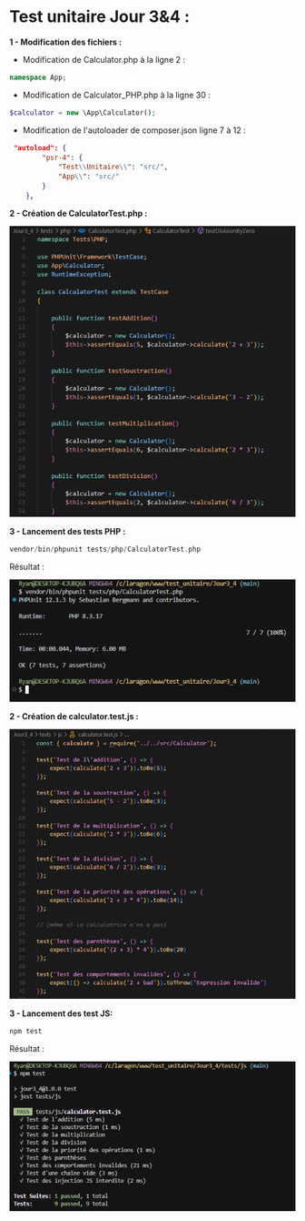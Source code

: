 # **Test unitaire Jour 3&4 :** 

**1 - Modification des fichiers :**

- Modification de Calculator.php à la ligne 2 :
```php
namespace App;
```  
  
- Modification de Calculator_PHP.php à la ligne 30 :
```php
$calculator = new \App\Calculator();
```  

- Modification de l'autoloader de composer.json ligne 7 à 12 :
```json
 "autoload": {
        "psr-4": {
            "Test\\Unitaire\\": "src/",
            "App\\": "src/"
        }
    },
```  
  


**2 - Création de CalculatorTest.php :**

![Image°1](image/1.png)
  




**3 - Lancement des tests PHP :**
```php
vendor/bin/phpunit tests/php/CalculatorTest.php
```
  


Résultat :

![Image°2](image/2.png)
  


**2 - Création de calculator.test.js :**

![Image°3](image/3.png)

  

**3 - Lancement des test JS:**

```js
npm test
```
  

Résultat :
 
![Image°4](image/4.png)
  
  

